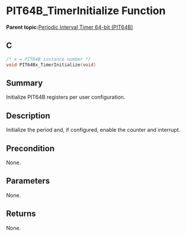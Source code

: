 # PIT64B\_TimerInitialize Function

**Parent topic:**[Periodic Interval Timer 64-bit \(PIT64B\)](GUID-B475B881-2B64-4953-9C9F-B287601A380E.md)

## C

```c
/* x = PIT64B instance number */
void PIT64Bx_TimerInitialize(void)
```

## Summary

Initialize PIT64B registers per user configuration.

## Description

Initialize the period and, if configured, enable the counter and interrupt.

## Precondition

None.

## Parameters

None.

## Returns

None.

